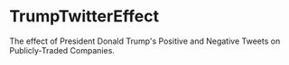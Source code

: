 # TrumpTwitterEffect
The effect of President Donald Trump's Positive and Negative Tweets on Publicly-Traded Companies. 
